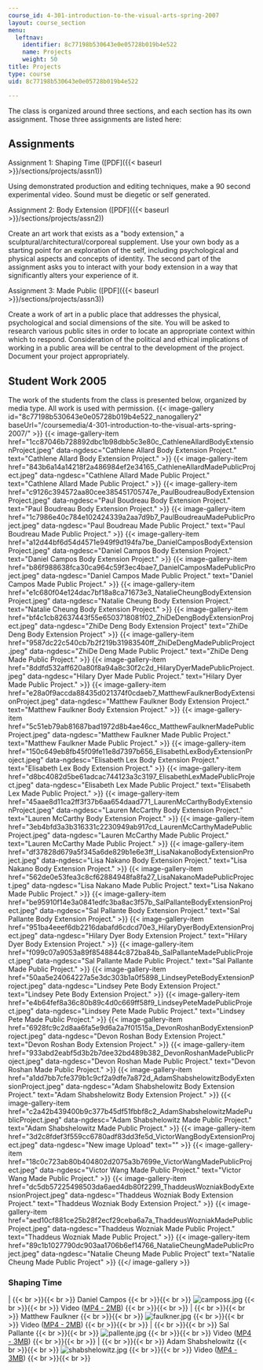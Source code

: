 ```yaml
---
course_id: 4-301-introduction-to-the-visual-arts-spring-2007
layout: course_section
menu:
  leftnav:
    identifier: 8c77198b530643e0e05728b019b4e522
    name: Projects
    weight: 50
title: Projects
type: course
uid: 8c77198b530643e0e05728b019b4e522

---
```


The class is organized around three sections, and each section has its own assignment. Those three assignments are listed here:

Assignments
-----------

Assignment 1: Shaping Time ([PDF]({{< baseurl >}}/sections/projects/assn1))

Using demonstrated production and editing techniques, make a 90 second experimental video. Sound must be diegetic or self generated.

Assignment 2: Body Extension ([PDF]({{< baseurl >}}/sections/projects/assn2))

Create an art work that exists as a "body extension," a sculptural/architectural/corporeal supplement. Use your own body as a starting point for an exploration of the self, including psychological and physical aspects and concepts of identity. The second part of the assignment asks you to interact with your body extension in a way that significantly alters your experience of it.

Assignment 3: Made Public ([PDF]({{< baseurl >}}/sections/projects/assn3))

Create a work of art in a public place that addresses the physical, psychological and social dimensions of the site. You will be asked to research various public sites in order to locate an appropriate context within which to respond. Consideration of the political and ethical implications of working in a public area will be central to the development of the project. Document your project appropriately.

Student Work 2005
-----------------

The work of the students from the class is presented below, organized by media type. All work is used with permission.
{{< image-gallery id="8c77198b530643e0e05728b019b4e522_nanogallery2" baseUrl="/coursemedia/4-301-introduction-to-the-visual-arts-spring-2007/" >}}
{{< image-gallery-item href="1cc87046b728892dbc1b98dbb5c3e80c_CathleneAllardBodyExtensionProject.jpeg" data-ngdesc="Cathlene Allard Body Extension Project." text="Cathlene Allard Body Extension Project." >}}
{{< image-gallery-item href="843b6a14a14218f2a486984ef2e34165_CathleneAllardMadePublicProject.jpeg" data-ngdesc="Cathlene Allard Made Public Project." text="Cathlene Allard Made Public Project." >}}
{{< image-gallery-item href="c9126c394572aa80cee385451705747e_PaulBoudreauBodyExtensionProject.jpeg" data-ngdesc="Paul Boudreau Body Extension Project." text="Paul Boudreau Body Extension Project." >}}
{{< image-gallery-item href="1c7986e40c784e102424339a2aa7d9b7_PaulBoudreauMadePublicProject.jpeg" data-ngdesc="Paul Boudreau Made Public Project." text="Paul Boudreau Made Public Project." >}}
{{< image-gallery-item href="a12d44bf6d54d4571e949f9d194fa7be_DanielCamposBodyExtensionProject.jpeg" data-ngdesc="Daniel Campos Body Extension Project." text="Daniel Campos Body Extension Project." >}}
{{< image-gallery-item href="b86f988638fca30ca964c59f3ec4bae7_DanielCamposMadePublicProject.jpeg" data-ngdesc="Daniel Campos Made Public Project." text="Daniel Campos Made Public Project." >}}
{{< image-gallery-item href="e1c680f04e124dac7bf18a8ca71673e3_NatalieCheungBodyExtensionProject.jpeg" data-ngdesc="Natalie Cheung Body Extension Project." text="Natalie Cheung Body Extension Project." >}}
{{< image-gallery-item href="bf4c1cb82637443f55e6503718081f02_ZhiDeDengBodyExtensionProject.jpeg" data-ngdesc="ZhiDe Deng Body Extension Project" text="ZhiDe Deng Body Extension Project" >}}
{{< image-gallery-item href="9587dc22c540cb7b2f219b31983540ff_ZhiDeDengMadePublicProject.jpeg" data-ngdesc="ZhiDe Deng Made Public Project." text="ZhiDe Deng Made Public Project." >}}
{{< image-gallery-item href="8ddfd532aff620a80f8a94a8c30f2c2d_HilaryDyerMadePublicProject.jpeg" data-ngdesc="Hilary Dyer Made Public Project." text="Hilary Dyer Made Public Project." >}}
{{< image-gallery-item href="e28a0f9accda88435d021374f0cdaeb7_MatthewFaulknerBodyExtensionProject.jpeg" data-ngdesc="Matthew Faulkner Body Extension Project." text="Matthew Faulkner Body Extension Project." >}}
{{< image-gallery-item href="5c51eb79ab81687bad1972d8b4ae46cc_MatthewFaulknerMadePublicProject.jpeg" data-ngdesc="Matthew Faulkner Made Public Project." text="Matthew Faulkner Made Public Project." >}}
{{< image-gallery-item href="150c649eb8fb45f09fe11e8d7397b656_ElisabethLexBodyExtensionProject.jpeg" data-ngdesc="Elisabeth Lex Body Extension Project." text="Elisabeth Lex Body Extension Project." >}}
{{< image-gallery-item href="d8bc4082d5be61adcac744123a3c3197_ElisabethLexMadePublicProject.jpeg" data-ngdesc="Elisabeth Lex Made Public Project." text="Elisabeth Lex Made Public Project." >}}
{{< image-gallery-item href="45aae8d11ca2ff3f37b6aa654daad771_LaurenMcCarthyBodyExtensionProject.jpeg" data-ngdesc="Lauren McCarthy Body Extension Project." text="Lauren McCarthy Body Extension Project." >}}
{{< image-gallery-item href="3eb4bfd3a3b316331c2230949ab917cd_LaurenMcCarthyMadePublicProject.jpeg" data-ngdesc="Lauren McCarthy Made Public Project." text="Lauren McCarthy Made Public Project." >}}
{{< image-gallery-item href="df37828d679a5f345a6de829b1e6e3ff_LisaNakanoBodyExtensionProject.jpeg" data-ngdesc="Lisa Nakano Body Extension Project." text="Lisa Nakano Body Extension Project." >}}
{{< image-gallery-item href="562de0e53fea3c8cf62884948fa8fa27_LisaNakanoMadePublicProject.jpeg" data-ngdesc="Lisa Nakano Made Public Project." text="Lisa Nakano Made Public Project." >}}
{{< image-gallery-item href="be95910f14e3a0841edfc3ba8ac3f57b_SalPallanteBodyExtensionProject.jpeg" data-ngdesc="Sal Pallante Body Extension Project." text="Sal Pallante Body Extension Project." >}}
{{< image-gallery-item href="951ba4eeef6db2216dabafd6cdcd70e3_HilaryDyerBodyExtensionProject.jpeg" data-ngdesc="Hilary Dyer Body Extension Project." text="Hilary Dyer Body Extension Project." >}}
{{< image-gallery-item href="f099c07a9053a89f8548844c872ba84b_SalPallanteMadePublicProject.jpeg" data-ngdesc="Sal Pallante Made Public Project." text="Sal Pallante Made Public Project." >}}
{{< image-gallery-item href="50aa5e24064227a5e3dc303b1a0f5898_LindseyPeteBodyExtensionProject.jpeg" data-ngdesc="Lindsey Pete Body Extension Project." text="Lindsey Pete Body Extension Project." >}}
{{< image-gallery-item href="e4b64fef8a36c80b89c4d0c669ff58f9_LindseyPeteMadePublicProject.jpeg" data-ngdesc="Lindsey Pete Made Public Project." text="Lindsey Pete Made Public Project." >}}
{{< image-gallery-item href="6928fc9c2d8aa6fa5e9d6a2a7f01515a_DevonRoshanBodyExtensionProject.jpeg" data-ngdesc="Devon Roshan Body Extension Project." text="Devon Roshan Body Extension Project." >}}
{{< image-gallery-item href="933abd2eabf5d3b2b7dee32bd489b382_DevonRoshanMadePublicProject.jpeg" data-ngdesc="Devon Roshan Made Public Project." text="Devon Roshan Made Public Project." >}}
{{< image-gallery-item href="a1dd7bb7cfe379b1c9cf2a9dfe7a872d_AdamShabshelowitzBodyExtensionProject.jpeg" data-ngdesc="Adam Shabshelowitz Body Extension Project." text="Adam Shabshelowitz Body Extension Project." >}}
{{< image-gallery-item href="c2a42b439400b9c377b45df51fbbf8c2_AdamShabshelowitzMadePublicProject.jpeg" data-ngdesc="Adam Shabshelowitz Made Public Project." text="Adam Shabshelowitz Made Public Project." >}}
{{< image-gallery-item href="3d2c8fdef3f559cc6780adf83dd3fe5d_VictorWangBodyExtensionProject.jpeg" data-ngdesc="New image Upload" text="" >}}
{{< image-gallery-item href="18c0c723ab80b404802d2075a3b7699e_VictorWangMadePublicProject.jpeg" data-ngdesc="Victor Wang Made Public Project." text="Victor Wang Made Public Project." >}}
{{< image-gallery-item href="dc5db57225498503da6aed4db80f2299_ThaddeusWozniakBodyExtensionProject.jpeg" data-ngdesc="Thaddeus Wozniak Body Extension Project." text="Thaddeus Wozniak Body Extension Project." >}}
{{< image-gallery-item href="aed10cf881ce25b28f2ecf29ceba6a7a_ThaddeusWozniakMadePublicProject.jpeg" data-ngdesc="Thaddeus Wozniak Made Public Project." text="Thaddeus Wozniak Made Public Project." >}}
{{< image-gallery-item href="89c1b1027790dc903aa1706b6ef14766_NatalieCheungMadePublicProject.jpeg" data-ngdesc="Natalie Cheung Made Public Project" text="Natalie Cheung Made Public Project" >}}
{{</ image-gallery >}}
### Shaping Time

|  {{< br >}}{{< br >}} Daniel Campos {{< br >}}{{< br >}} ![camposs.jpg](/coursemedia/4-301-introduction-to-the-visual-arts-spring-2007/b2d10ebd4fb5d4cdaf9995894a6a9556_camposs.jpg) {{< br >}}{{< br >}} Video ([MP4 - 2MB](http://www.archive.org/download/MIT4.301F05/ocw-4.301-camposs-220k.mp4)) {{< br >}}{{< br >}}  |  {{< br >}}{{< br >}} Matthew Faulkner {{< br >}}{{< br >}} ![faulkner.jpg](/coursemedia/4-301-introduction-to-the-visual-arts-spring-2007/39cd94bcd0ac7dc431d222e69c4b2703_faulkner.jpg) {{< br >}}{{< br >}} Video ([MP4 - 2MB](http://www.archive.org/download/MIT4.301F05/ocw-4.301-faulkner-220k.mp4)) {{< br >}}{{< br >}}  |  {{< br >}}{{< br >}} Sal Pallante {{< br >}}{{< br >}} ![pallente.jpg](/coursemedia/4-301-introduction-to-the-visual-arts-spring-2007/ea8d539e28861fa36416cfa02eb51625_pallente.jpg) {{< br >}}{{< br >}} Video ([MP4 - 3MB](http://www.archive.org/download/MIT4.301F05/ocw-4.301-pallente-220k.mp4)) {{< br >}}{{< br >}}  |  {{< br >}}{{< br >}} Adam Shabshelowitz {{< br >}}{{< br >}} ![shabshelowitz.jpg](/coursemedia/4-301-introduction-to-the-visual-arts-spring-2007/1b3f232051f65bf5c0c45a048abd9d1a_shabshelowitz.jpg) {{< br >}}{{< br >}} Video ([MP4 - 3MB](http://www.archive.org/download/MIT4.301F05/ocw-4.301-shabshelowitz-220k.mp4)) {{< br >}}{{< br >}}
